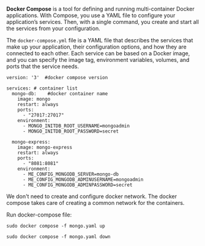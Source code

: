 **Docker Compose** is a tool for defining and running multi-container Docker applications. With Compose, you use a YAML file to configure your application’s services. Then, with a single command, you create and start all the services from your configuration.

The `docker-compose.yml` file is a YAML file that describes the services that make up your application, their configuration options, and how they are connected to each other. Each service can be based on a Docker image, and you can specify the image tag, environment variables, volumes, and ports that the service needs.

```
version: '3'  #docker compose version

services: # container list
  mongo-db:    #docker container name
    image: mongo
    restart: always
    ports:
      - "27017:27017"
    environment:
	  - MONGO_INITDB_ROOT_USERNAME=mongoadmin
	  - MONGO_INITDB_ROOT_PASSWORD=secret
	
  mongo-express:
    image: mongo-express
    restart: always
    ports:
      - "8081:8081"
    environment:
      - ME_CONFIG_MONGODB_SERVER=mongo-db
      - ME_CONFIG_MONGODB_ADMINUSERNAME=mongoadmin
      - ME_CONFIG_MONGODB_ADMINPASSWORD=secret

```

We don't need to create and configure docker network. The  docker compose takes care of creating a common network for the containers.
  

Run docker-compose file:

```
sudo docker compose -f mongo.yaml up
```

```
sudo docker compose -f mongo.yaml down
```